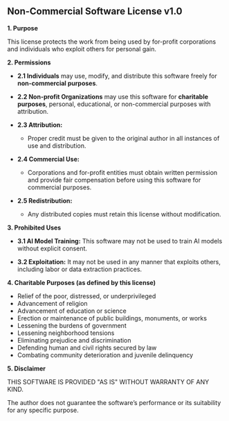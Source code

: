 ## Non-Commercial Software License v1.0

**1. Purpose**

This license protects the work from being used by for-profit corporations and individuals who exploit others for personal gain.

**2. Permissions**

* **2.1 Individuals** may use, modify, and distribute this software freely for **non-commercial purposes**.

* **2.2 Non-profit Organizations** may use this software for **charitable purposes**, personal, educational, or non-commercial purposes with attribution.

* **2.3 Attribution:**
    * Proper credit must be given to the original author in all instances of use and distribution.

* **2.4 Commercial Use:**
    * Corporations and for-profit entities must obtain written permission and provide fair compensation before using this software for commercial purposes.

* **2.5 Redistribution:**
    * Any distributed copies must retain this license without modification.

**3. Prohibited Uses**

* **3.1 AI Model Training:** This software may not be used to train AI models without explicit consent.

* **3.2 Exploitation:** It may not be used in any manner that exploits others, including labor or data extraction practices.

**4. Charitable Purposes (as defined by this license)**

* Relief of the poor, distressed, or underprivileged
* Advancement of religion
* Advancement of education or science
* Erection or maintenance of public buildings, monuments, or works
* Lessening the burdens of government
* Lessening neighborhood tensions
* Eliminating prejudice and discrimination
* Defending human and civil rights secured by law
* Combating community deterioration and juvenile delinquency

**5. Disclaimer**

THIS SOFTWARE IS PROVIDED "AS IS" WITHOUT WARRANTY OF ANY KIND.

The author does not guarantee the software’s performance or its suitability for any specific purpose.